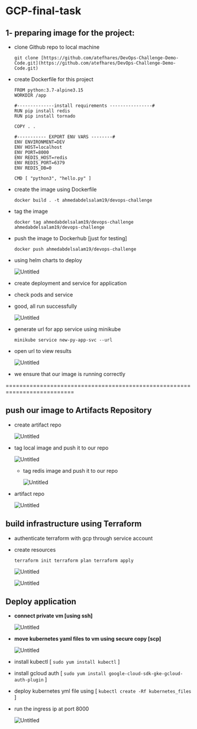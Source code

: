 # GCP-final-task

## 1- preparing image for the project:

- clone Github repo to local machine
    
    `git clone [https://github.com/atefhares/DevOps-Challenge-Demo-Code.git](https://github.com/atefhares/DevOps-Challenge-Demo-Code.git)`
    
- create Dockerfile for this project
    
    ```docker
    FROM python:3.7-alpine3.15
    WORKDIR /app
    
    #--------------install requirements ----------------#
    RUN pip install redis
    RUN pip install tornado
    
    COPY . .
    
    #----------- EXPORT ENV VARS --------#
    ENV ENVIRONMENT=DEV
    ENV HOST=localhost
    ENV PORT=8000
    ENV REDIS_HOST=redis
    ENV REDIS_PORT=6379
    ENV REDIS_DB=0
    
    CMD [ "python3", "hello.py" ]
    ```
    

- create the image using Dockerfile
    
    `docker build . -t ahmedabdelsalam19/devops-challenge`
    
- tag the image
    
    `docker tag ahmedabdelsalam19/devops-challenge ahmedabdelsalam19/devops-challenge`
    
- push the image to Dockerhub [just for testing]
    
     `docker push ahmedabdelsalam19/devops-challenge` 
    
- using helm charts to deploy
    
    ![Untitled](GCP-final-task%20cfc72a01d0dd4471a71f611e0172ceed/Untitled.png)
    
- create deployment and service for application
- check pods and service
- good, all run successfully
    
    ![Untitled](GCP-final-task%20cfc72a01d0dd4471a71f611e0172ceed/Untitled%201.png)
    

- generate url for app service using minikube
    
    `minikube service new-py-app-svc --url`
    
- open url to view results
    
    ![Untitled](GCP-final-task%20cfc72a01d0dd4471a71f611e0172ceed/Untitled%202.png)
    
- we ensure that our image is running correctly

==========================================================================

## **push our image to Artifacts Repository**

- create artifact repo
    
    ![Untitled](GCP-final-task%20cfc72a01d0dd4471a71f611e0172ceed/Untitled%203.png)
    

- tag local image and push it to our repo
    
    ![Untitled](GCP-final-task%20cfc72a01d0dd4471a71f611e0172ceed/Untitled%204.png)
    
    - tag redis image and push it to our repo
        
        ![Untitled](GCP-final-task%20cfc72a01d0dd4471a71f611e0172ceed/Untitled%205.png)
        

- artifact repo
    
    ![Untitled](GCP-final-task%20cfc72a01d0dd4471a71f611e0172ceed/Untitled%206.png)
    

## **build infrastructure using Terraform**

- authenticate terraform with gcp through service account
- create resources
    
    `terraform init
    terraform plan
    terraform apply`
    
    ![Untitled](GCP-final-task%20cfc72a01d0dd4471a71f611e0172ceed/Untitled%207.png)
    
    ![Untitled](GCP-final-task%20cfc72a01d0dd4471a71f611e0172ceed/Untitled%208.png)
    

## **Deploy application**

- **connect private vm [using ssh]**
    
    ![Untitled](GCP-final-task%20cfc72a01d0dd4471a71f611e0172ceed/Untitled%209.png)
    

- **move kubernetes yaml files to vm using secure copy [scp]**
    
    ![Untitled](GCP-final-task%20cfc72a01d0dd4471a71f611e0172ceed/Untitled%2010.png)
    

- install kubectl [ `sudo yum install kubectl` ]
- install gcloud auth [ `sudo yum install google-cloud-sdk-gke-gcloud-auth-plugin` ]
- deploy kubernetes yml file using [ `kubectl create -Rf kubernetes_files` ]
- run the ingress ip  at port 8000
    
     
    
    ![Untitled](GCP-final-task%20cfc72a01d0dd4471a71f611e0172ceed/Untitled%2011.png)